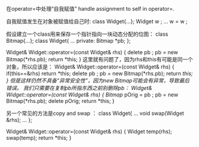 在operator=中处理“自我赋值”
handle assignment to self in operator=.

自我赋值发生在对象被赋值给自己时:
class Widget{...};
Widget w ;
...
w = w ;

假设建立一个class用来保存一个指针指向一块动态分配的位图：
class Bitmap{...};
class Widget{
	...
	private:
		Bitmap *pb;
};

Widget& Widget::operator=(const Widget& rhs)
{
	delete pb ;
	pb = new Bitmap(*rhs.pb);
	return *this;
}
这里就有问题了，因为rhs和this有可能是同一个对象，所以应该是：
Widget& Widget::operator=(const Widget& rhs)
{
	if(this==&rhs) return *this;
	delete pb ;
	pb = new Bitmap(*rhs.pb);
	return *this;
}
但是这样仍然不具备“异常安全性”，因为new Bitmap可能会有异常，导致最后错误。
我们只需要在复制pb所指东西之前别删除pb：
Widget& Widget::operator=(const Widget& rhs)
{
	Bitmap* pOrig = pb ;
	pb = new Bitmap(*rhs.pb);
	delete pOrig;
	return *this;
}

另一个常见的方法是copy and swap ：
class Widget{
...
	void swap(Widget &rhs);
...
};

Widget& Widget::operator=(const Widget& rhs)
{
	Widget temp(rhs);
	swap(temp);
	return *this;
}
